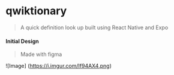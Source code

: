 # qwiktionary

> A quick definition look up built using React Native and Expo

#### Initial Design 
> Made with figma

![Image] (https://i.imgur.com/If94AX4.png)